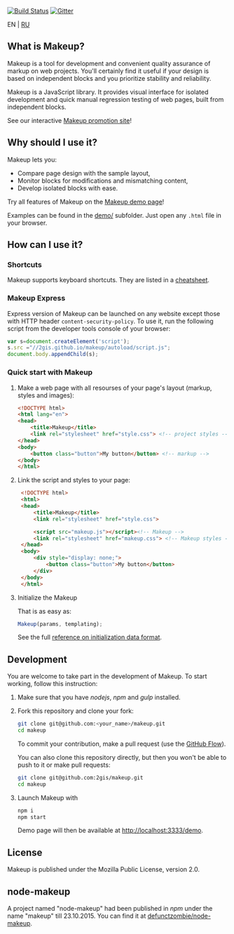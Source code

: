 [![Build Status](https://travis-ci.org/2gis/makeup.svg)](https://travis-ci.org/2gis/makeup) [![Gitter](https://badges.gitter.im/Join%20Chat.svg)](https://gitter.im/2gis/makeup?utm_source=badge&utm_medium=badge&utm_campaign=pr-badge&utm_content=badge)

EN | [RU](README-RU.md)

## What is Makeup?

Makeup is a tool for development and convenient quality assurance of markup on web projects. You'll certainly find it useful if your design is based on independent blocks and you prioritize stability and reliability.

Makeup is a JavaScript library. It provides visual interface for isolated development and quick manual regression testing of web pages, built from independent blocks.

See our interactive [Makeup promotion site](http://2gis.github.io/makeup)!

## Why should I use it?

Makeup lets you:

* Compare page design with the sample layout,
* Monitor blocks for modifications and mismatching content,
* Develop isolated blocks with ease.

Try all features of Makeup on the [Makeup demo page](http://2gis.github.io/makeup/demo)!

Examples can be found in the [demo/](demo/) subfolder. Just open any `.html` file in your browser.

## How can I use it?

### Shortcuts

Makeup supports keyboard shortcuts. They are listed in a [cheatsheet](docs/en/keyboard.md).

### Makeup Express

Express version of Makeup can be launched on any website except those with HTTP header `content-security-policy`. To use it, run the following script from the developer tools console of your browser:

```javascript
var s=document.createElement('script');
s.src ="//2gis.github.io/makeup/autoload/script.js";
document.body.appendChild(s);
```

### Quick start with Makeup

1. Make a web page with all resourses of your page's layout (markup, styles and images):

    ```html
    <!DOCTYPE html>
    <html lang="en">
    <head>
        <title>Makeup</title>
        <link rel="stylesheet" href="style.css"> <!-- project styles -->
    </head>
    <body>
        <button class="button">My button</button> <!-- markup -->
    </body>
    </html>
    ```

2. Link the script and styles to your page:

   ```html
    <!DOCTYPE html>
    <html>
    <head>
        <title>Makeup</title>
        <link rel="stylesheet" href="style.css">

        <script src="makeup.js"></script><!-- Makeup -->
        <link rel="stylesheet" href="makeup.css"> <!-- Makeup styles -->
    </head>
    <body>
        <div style="display: none;">
            <button class="button">My button</button>
        </div>
    </body>
    </html>
    ```

3. Initialize the Makeup

    That is as easy as:

    ```javascript
    Makeup(params, templating);
    ```

    See the full [reference on initialization data format](docs/en/format.md).

## Development

You are welcome to take part in the development of Makeup. To start working, follow this instruction:

1. Make sure that you have *nodejs*, *npm* and *gulp* installed.

1. Fork this repository and clone your fork:

    ```bash
    git clone git@github.com:<your_name>/makeup.git
    cd makeup
    ```
    To commit your contribution, make a pull request (use the [GitHub Flow](https://guides.github.com/introduction/flow/)).

    You can also clone this repository directly, but then you won't be able to push to it or make pull requests:

    ```bash
    git clone git@github.com:2gis/makeup.git
    cd makeup
    ```

2. Launch Makeup with

    ```bash
    npm i
    npm start
    ```

    Demo page will then be available at [http://localhost:3333/demo](http://localhost:3333/demo).

## License

Makeup is published under the Mozilla Public License, version 2.0.

## node-makeup

A project named "node-makeup" had been published in *npm* under the name "makeup" till 23.10.2015. You can find it at [defunctzombie/node-makeup](https://github.com/defunctzombie/node-makeup).
